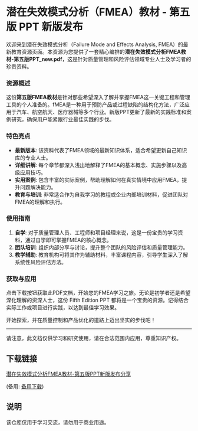 # 潜在失效模式分析（FMEA）教材 - 第五版 PPT 新版发布

欢迎来到潜在失效模式分析（Failure Mode and Effects Analysis, FMEA）的最新教育资源页面。本资源为您提供了一套精心编排的**潜在失效模式分析FMEA教材-第五版PPT_new.pdf**，这是针对质量管理和风险评估领域专业人士及学习者的珍贵资料。

### 资源概述

这份**第五版FMEA教材**是针对那些希望深入了解并掌握FMEA这一关键工程和管理工具的个人准备的。fMEA是一种用于预防产品或过程缺陷的结构化方法，广泛应用于汽车、航空航天、医疗器械等多个行业。新版PPT更新了最新的实践标准和案例研究，确保用户能紧跟行业最佳实践的步伐。

### 特色亮点

- **最新版本**: 该资料代表了FMEA领域的最新知识体系，适合希望更新自己知识库的专业人士。
- **详细讲解**: 每个章节都深入浅出地解释了FMEA的基本概念、实施步骤以及高级应用技巧。
- **实用案例**: 包含丰富的实际案例，帮助理解如何在真实情境中应用FMEA，提升问题解决能力。
- **教育与培训**: 非常适合作为自我学习的教程或企业内部培训材料，促进团队对FMEA的理解和执行。

### 使用指南

1. **自学**: 对于质量管理人员、工程师和项目经理来说，这是一份宝贵的学习资料，通过自学即可掌握FMEA的核心概念。
2. **团队培训**: 组织内部分享与讨论，提升整个团队的风险评估和质量管理能力。
3. **教学辅助**: 教育机构可将其作为辅助材料，丰富课程内容，引导学生深入了解系统性风险评估方法。

### 获取与应用

点击下载按钮获取此PDF文档，开始您的FMEA学习之旅。无论是初学者还是希望深化理解的资深人士，这份 Fifth Edition PPT 都将是一个宝贵的资源。记得结合实际工作或项目进行实践，以达到最佳学习效果。

开始探索，并在质量控制和产品优化的道路上迈出坚实的步伐吧！

---

请注意，此文档仅供学习和研究使用，请在合法范围内应用，尊重知识产权。

## 下载链接
[潜在失效模式分析FMEA教材-第五版PPT新版发布分享](https://pan.quark.cn/s/ac211780dc00) 

(备用: [备用下载](https://pan.baidu.com/s/1rSuad_1WWMrESyQwRuMaAQ?pwd=1234))

## 说明

该仓库仅用于学习交流，请勿用于商业用途。
